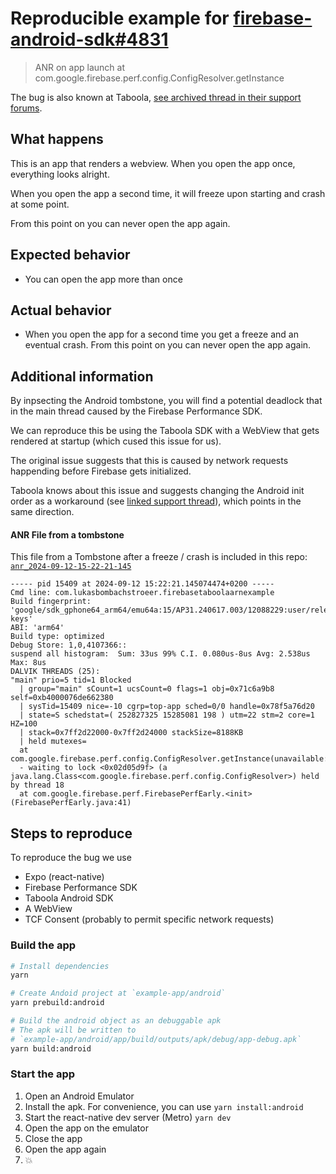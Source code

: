 # Reproducible example for [firebase-android-sdk#4831](https://github.com/firebase/firebase-android-sdk/issues/4831)

> ANR on app launch at com.google.firebase.perf.config.ConfigResolver.getInstance

The bug is also known at Taboola, [see archived thread in their support forums](https://web.archive.org/web/20240418075027/https://developers.taboola.com/taboolasdk/discuss/6513fe7b5b7e16002aaf8a44).

## What happens

This is an app that renders a webview. When you open the app once, everything looks alright.

When you open the app a second time, it will freeze upon starting and crash at some point.

From this point on you can never open the app again.

## Expected behavior

- You can open the app more than once

## Actual behavior

- When you open the app for a second time you get a freeze and an eventual crash. From this point on you can never open the app again.

## Additional information

By inpsecting the Android tombstone, you will find a potential deadlock that in the main thread caused by the Firebase Performance SDK.

We can reproduce this be using the Taboola SDK with a WebView that gets rendered at startup (which cused this issue for us).

The original issue suggests that this is caused by network requests happending before Firebase gets initialized.

Taboola knows about this issue and suggests changing the Android init order as a workaround (see [linked support thread](https://web.archive.org/web/20240418075027/https://developers.taboola.com/taboolasdk/discuss/6513fe7b5b7e16002aaf8a44)), which points in the same direction.

#### ANR File from a tombstone

This file from a Tombstone after a freeze / crash is included in this repo: [`anr_2024-09-12-15-22-21-145`](./anr_2024-09-12-15-22-21-145)

```
----- pid 15409 at 2024-09-12 15:22:21.145074474+0200 -----
Cmd line: com.lukasbombachstroeer.firebasetaboolaarnexample
Build fingerprint: 'google/sdk_gphone64_arm64/emu64a:15/AP31.240617.003/12088229:user/release-keys'
ABI: 'arm64'
Build type: optimized
Debug Store: 1,0,4107366::
suspend all histogram:	Sum: 33us 99% C.I. 0.080us-8us Avg: 2.538us Max: 8us
DALVIK THREADS (25):
"main" prio=5 tid=1 Blocked
  | group="main" sCount=1 ucsCount=0 flags=1 obj=0x71c6a9b8 self=0xb4000076de662380
  | sysTid=15409 nice=-10 cgrp=top-app sched=0/0 handle=0x78f5a76d20
  | state=S schedstat=( 252827325 15285081 198 ) utm=22 stm=2 core=1 HZ=100
  | stack=0x7ff2d22000-0x7ff2d24000 stackSize=8188KB
  | held mutexes=
  at com.google.firebase.perf.config.ConfigResolver.getInstance(unavailable:2)
  - waiting to lock <0x02d05d9f> (a java.lang.Class<com.google.firebase.perf.config.ConfigResolver>) held by thread 18
  at com.google.firebase.perf.FirebasePerfEarly.<init>(FirebasePerfEarly.java:41)
```

## Steps to reproduce

To reproduce the bug we use

- Expo (react-native)
- Firebase Performance SDK
- Taboola Android SDK
- A WebView
- TCF Consent (probably to permit specific network requests)

### Build the app

```sh
# Install dependencies
yarn

# Create Andoid project at `example-app/android`
yarn prebuild:android

# Build the android object as an debuggable apk
# The apk will be written to
# `example-app/android/app/build/outputs/apk/debug/app-debug.apk`
yarn build:android
```

### Start the app

1. Open an Android Emulator
1. Install the apk. For convenience, you can use `yarn install:android`
1. Start the react-native dev server (Metro) `yarn dev`
1. Open the app on the emulator
1. Close the app
1. Open the app again
1. 💥
